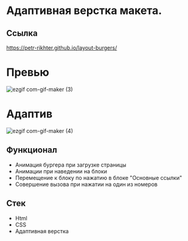 # Адаптивная верстка макета.

## Ссылка

https://petr-rikhter.github.io/layout-burgers/

# Превью

![ezgif com-gif-maker (3)](https://user-images.githubusercontent.com/105044705/202718512-3132fbdb-1daf-43e4-8ba0-2885c7f7dc28.gif)

# Адаптив

![ezgif com-gif-maker (4)](https://user-images.githubusercontent.com/105044705/202720242-fe48e0da-08a6-43b3-9a05-832f3fc2872f.gif)

## Функционал

- Анимация бургера при загрузке страницы
- Анимации при наведении на блоки
- Перемещение к блоку по нажатию в блоке "Основные ссылки"
- Совершение вызова при нажатии на один из номеров 


## Стек

- Html
- CSS
- Адаптивная верстка



